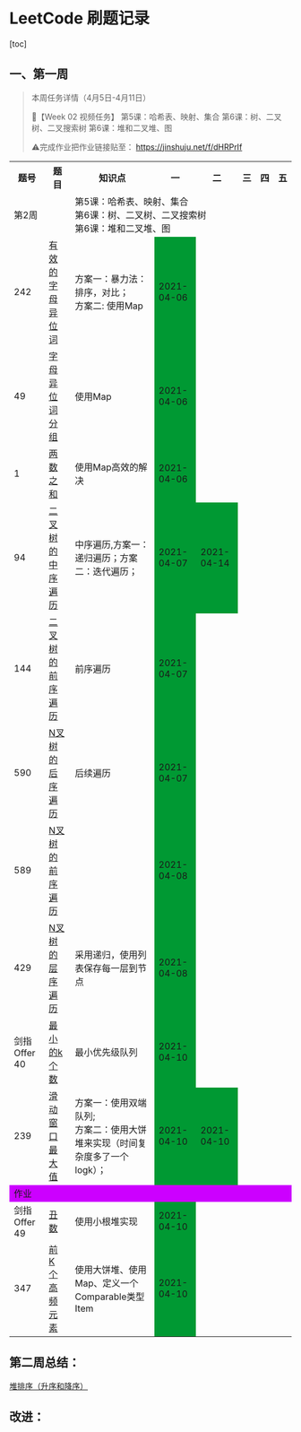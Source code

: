 # LeetCode 刷题记录

[toc]

## 一、第一周

> 本周任务详情（4月5日-4月11日）
>
> 🌈【Week 02 视频任务】
> 第5课：哈希表、映射、集合
> 第6课：树、二叉树、二叉搜索树
> 第6课：堆和二叉堆、图
>
>
> ⚠️完成作业把作业链接贴至：  https://jinshuju.net/f/dHRPrIf


<table>
         <tr>
            <th>题号</th>
            <th>题目</th>
            <th>知识点</th>
            <th>一</th>
            <th>二</th>
            <th>三</th>
            <th>四</th>
            <th>五</th>
        </tr>
        <tr>
            <td colspan="2">第2周</td>
            <td colspan="6">第5课：哈希表、映射、集合<br />第6课：树、二叉树、二叉搜索树<br />第6课：堆和二叉堆、图</td>
        </tr>
        <tr>
            <td>242</td>
            <td><a href="https://leetcode-cn.com/problems/valid-anagram/">有效的字母异位词</a></td>
            <td>方案一：暴力法：排序，对比；<br/>方案二: 使用Map</td>
            <td style="background-color: #009933;">2021-04-06</td>
            <td></td>
            <td></td>
            <td></td>
            <td></td>
        </tr>
        <tr>
            <td>49</td>
            <td><a href="https://leetcode-cn.com/problems/group-anagrams/">字母异位词分组</a></td>
            <td>使用Map</td>
            <td style="background-color: #009933;">2021-04-06</td>
            <td></td>
            <td></td>
            <td></td>
            <td></td>
        </tr>
        <tr>
            <td>1</td>
            <td><a href="https://leetcode-cn.com/problems/two-sum/description/">两数之和</a></td>
            <td>使用Map高效的解决</td>
            <td style="background-color: #009933;">2021-04-06</td>
            <td></td>
            <td></td>
            <td></td>
            <td></td>
        </tr>
        <tr>
            <td>94</td>
            <td><a href="https://leetcode-cn.com/problems/binary-tree-inorder-traversal/">二叉树的中序遍历</a></td>
            <td>中序遍历,方案一：递归遍历；方案二：迭代遍历；</td>
            <td style="background-color: #009933;">2021-04-07</td>
            <td style="background-color: #009933;">2021-04-14</td>
            <td></td>
            <td></td>
            <td></td>
        </tr>
        <tr>
            <td>144</td>
            <td><a href="https://leetcode-cn.com/problems/binary-tree-preorder-traversal/">二叉树的前序遍历</a></td>
            <td>前序遍历</td>
            <td style="background-color: #009933;">2021-04-07</td>
            <td></td>
            <td></td>
            <td></td>
            <td></td>
        </tr>
        <tr>
            <td>590</td>
            <td><a href="https://leetcode-cn.com/problems/n-ary-tree-postorder-traversal/">N叉树的后序遍历</a></td>
            <td>后续遍历</td>
            <td style="background-color: #009933;">2021-04-07</td>
            <td></td>
            <td></td>
            <td></td>
            <td></td>
        </tr>
        <tr>
            <td>589</td>
            <td><a href="https://leetcode-cn.com/problems/n-ary-tree-preorder-traversal/">N叉树的前序遍历</a></td>
            <td></td>
            <td style="background-color: #009933;">2021-04-08</td>
            <td></td>
            <td></td>
            <td></td>
            <td></td>
        </tr>
        <tr>
            <td>429</td>
            <td><a href="https://leetcode-cn.com/problems/n-ary-tree-level-order-traversal/">N叉树的层序遍历</a></td>
            <td>采用递归，使用列表保存每一层到节点</td>
            <td style="background-color: #009933;">2021-04-08</td>
            <td></td>
            <td></td>
            <td></td>
            <td></td>
        </tr>
        <tr>
            <td>剑指 Offer 40</td>
            <td><a href="https://leetcode-cn.com/problems/zui-xiao-de-kge-shu-lcof/">最小的k个数</a></td>
            <td>最小优先级队列</td>
            <td style="background-color: #009933;">2021-04-10</td>
            <td></td>
            <td></td>
            <td></td>
            <td></td>
        </tr>
        <tr>
            <td>239</td>
            <td><a href="https://leetcode-cn.com/problems/sliding-window-maximum">滑动窗口最大值</a></td>
            <td>方案一：使用双端队列;<br/>方案二：使用大饼堆来实现（时间复杂度多了一个logk）；</td>
            <td style="background-color: #009933;">2021-04-10</td>
            <td style="background-color: #009933;">2021-04-10</td>
            <td></td>
            <td></td>
            <td></td>
        </tr>
        <tr>
            <td colspan="8" style="background-color: #cc00ff;">作业</td>
        </tr>
        <tr>
            <td>剑指 Offer 49</td>
            <td><a href="https://leetcode-cn.com/problems/chou-shu-lcof/">丑数​</a></td>
            <td>使用小根堆实现</td>
            <td style="background-color: #009933;">2021-04-10</td>
            <td></td>
            <td></td>
            <td></td>
            <td></td>
        </tr>
        <tr>
            <td>347</td>
            <td><a href="https://leetcode-cn.com/problems/top-k-frequent-elements/">前 K 个高频元素</a></td>
            <td>使用大饼堆、使用Map、定义一个Comparable类型Item</td>
            <td style="background-color: #009933;">2021-04-10</td>
            <td></td>
            <td></td>
            <td></td>
            <td></td>
        </tr>
</table>


## 第二周总结：

[堆排序（升序和降序）](https://github.com/hefrankeleyn/ARTS/blob/master/LeetCodeWP/src/main/java/com/hef/week02/homework/MyHeapSort.java)

## 改进：



